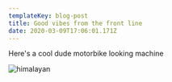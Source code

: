```yaml
---
templateKey: blog-post
title: Good vibes from the front line
date: 2020-03-09T17:06:01.171Z
---
```

Here's a cool dude motorbike looking machine

![himalayan](../src/images/3709970x540x360_9e9e9e_h.jpg "My Cool Bike")